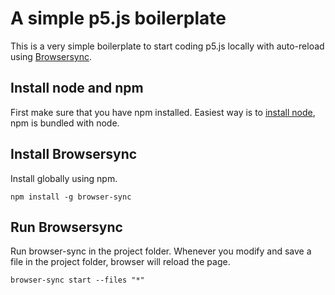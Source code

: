 # A simple p5.js boilerplate

This is a very simple boilerplate to start coding p5.js locally with auto-reload using [Browsersync](https://browsersync.io/).

## Install node and npm
First make sure that you have npm installed. Easiest way is to [install node](https://nodejs.org/en/download/), npm is bundled with node.

## Install Browsersync
Install globally using npm.
```
npm install -g browser-sync
```

## Run Browsersync
Run browser-sync in the project folder. Whenever you modify and save a file in the project folder, browser will reload the page.
```
browser-sync start --files "*"
```
